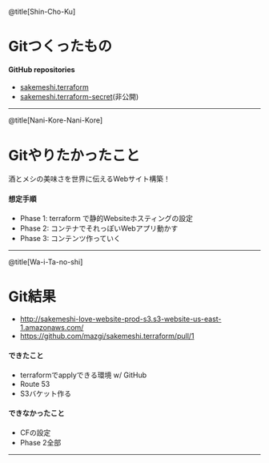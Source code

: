 @title[Shin-Cho-Ku]

# Git<span class="gold">つくったもの</span>

#### GitHub repositories

- [sakemeshi.terraform](https://github.com/mazgi/sakemeshi.terraform)
- [sakemeshi.terraform-secret](https://github.com/mazgi/sakemeshi.terraform)(非公開)

---

@title[Nani-Kore-Nani-Kore]

# Git<span class="gold">やりたかったこと</span>

酒とメシの美味さを世界に伝えるWebサイト構築！

#### 想定手順

- Phase 1: terraform で静的Websiteホスティングの設定
- Phase 2: コンテナでそれっぽいWebアプリ動かす
- Phase 3: コンテンツ作っていく

----

@title[Wa-i-Ta-no-shi]

# Git<span class="gold">結果</span>

- http://sakemeshi-love-website-prod-s3.s3-website-us-east-1.amazonaws.com/
- https://github.com/mazgi/sakemeshi.terraform/pull/1

#### できたこと

- terraformでapplyできる環境 w/ GitHub
- Route 53
- S3バケット作る

#### できなかったこと

- CFの設定
- Phase 2全部

----
